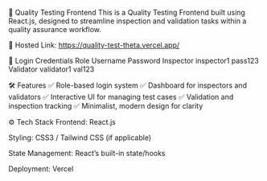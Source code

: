 🚀 Quality Testing Frontend
This is a Quality Testing Frontend built using React.js, designed to streamline inspection and validation tasks within a quality assurance workflow.

🌟 Hosted Link: https://quality-test-theta.vercel.app/

🔐 Login Credentials
Role	                        Username	             Password
Inspector	                    inspector1	           pass123
Validator	                    validator1	           val123

🛠️ Features
✅ Role-based login system
✅ Dashboard for inspectors and validators
✅ Interactive UI for managing test cases
✅ Validation and inspection tracking
✅ Minimalist, modern design for clarity

⚙️ Tech Stack
Frontend: React.js

Styling: CSS3 / Tailwind CSS (if applicable)

State Management: React’s built-in state/hooks

Deployment: Vercel

